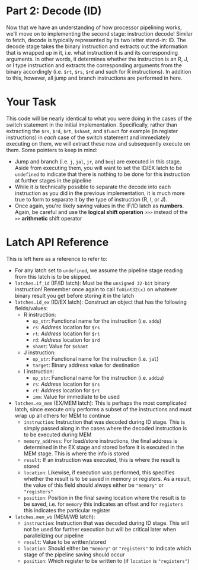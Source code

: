 # Part 2: Decode (ID)
Now that we have an understanding of how processor pipelining works, we'll move
on to implementing the second stage: instruction decode!  Similar to fetch,
decode is typically represented by its two letter stand-in: ID.  The decode
stage takes the binary instruction and extracts out the information that is
wrapped up in it, i.e. what instruction it is and its corresponding arguments.
In other words, it determines whether the instruction is an R, J, or I type
instruction and extracts the corresponding arguments from the binary accordingly
(i.e. `$rt`, `$rs`, `$rd` and such for R instructions).  In addition to this,
however, all jump and branch instructions are performed in here.

# Your Task
This code will be nearly identical to what you were doing in the cases of the
switch statement in the initial implementation.  Specifically, rather than
extracting the `$rs`, `$rd`, `$rt`, `$shamt`, and `$funct` for example (in
register instructions) in *each* case of the switch statement and immediately
executing on them, we will extract these now and subsequently execute on them.
Some pointers to keep in mind:

- Jump and branch (i.e. `j`, `jal`, `jr`, and `beq`) are executed in this stage.
Aside from executing them, you will want to set the ID/EX latch to be
`undefined` to indicate that there is nothing to be done for this instruction at
further stages in the pipeline
- While it *is* technically possible to separate the decode into each
instruction as you did in the previous implementation, it is much more true to
form to separate it by the type of instruction (R, I, or J).
- Once again, you're likely saving values in the IF/ID latch as **numbers**.
Again, be careful and use the **logical shift operation** ```>>>``` instead of
the ``>>`` **arithmetic** shift operator

# Latch API Reference
This is left here as a reference to refer to:

- For any latch set to `undefined`, we assume the pipeline stage reading from
  this latch is to be skipped.
- `latches.if_id` (IF/ID latch): Must be the `unsigned 32-bit` binary
  instruction!  Remember once again to call `ToUint32(x)` on whatever binary
  result you get before storing it in the latch
- `latches.id_ex` (ID/EX latch): Construct an object that has the following
  fields/values:
  - R instruction:
    - `op_str`: Functional name for the instruction (i.e. `addu`)
    - `rs`: *Address* location for `$rs`
    - `rt`: *Address* location for `$rt`
    - `rd`: *Address* location for `$rd`
    - `shamt`: Value for `$shamt`
  - J instruction:
    - `op_str`: Functional name for the instruction (i.e. `jal`)
    - `target`: Binary address value for destination
  - I instruction:
    - `op_str`: Functional name for the instruction (i.e. `addiu`)
    - `rs`: *Address* location for `$rs`
    - `rt`: *Address* location for `$rt`
    - `imm`: Value for immediate to be used
- `latches.ex_mem` (EX/MEM latch): This is perhaps the most complicated latch,
  since execute only performs a subset of the instructions and must wrap up all
  others for MEM to continue
  - `instruction`: Instruction that was decoded during ID stage.  This is simply
  passed along in the cases where the decoded instruction is to be executed
  during MEM
  - `memory_address`: For load/store instructions, the final address is
  determined in the EX stage and stored before it is executed in the MEM stage.
  This is where the info is stored
  - `result`: If an instruction was executed, this is where the result is stored
  - `location`: Likewise, if execution was performed, this specifies whether the
  result is to be saved in memory or registers.  As a result, the value of this
  field should always either be `"memory"` or `"registers"`
  - `position`: Position in the final saving location where the result is to be
  saved, i.e. for `memory` this indicates an offset and for `registers` this
  indicates the particular register
- `latches.mem_wb` (MEM/WB latch):
  - `instruction`: Instruction that was decoded during ID stage.  This will not
  be used for further execution but will be critical later when parallelizing
  our pipeline
  - `result`: Value to be written/stored
  - `location`: Should either be `"memory"` or `"registers"` to indicate which
  stage of the pipeline saving should occur
  - `position`: Which register to be written to (if `location` is `"registers"`)
